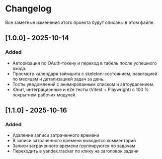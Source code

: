 # Changelog

Все заметные изменения этого проекта будут описаны в этом файле.

## [1.0.0] - 2025-10-14

### Added

- Авторизация по OAuth‑токену и переход в табель после успешного входа.
- Просмотр календаря таймшита с skeleton-состоянием, навигацией по месяцам и детализацией задач за день.
- Тосты уведомлений с анимированным списком и автоудалением.
- Юнит, интеграционные и e2e тесты (Vitest + Playwright) с 100 % покрытием рабочих модулей.

## [1.1.0] - 2025-10-16

### Added

- Удаление записи затраченного времени
- В записи затраченного времени выводится комментарий
- Записи затраченного времени группируются по задачам
- Переходить в yandex.tracker по клику на заголовок задачи

